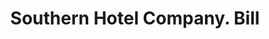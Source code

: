 ---
doi: 10.7916/D8378MQ8
date_other: '1880'
date_other_textual: 1880-1889
form: printed ephemera
genre:
- Invoices
name:
- Southern Hotel Company
object_in_context_url: https://biggert.cul.columbia.edu/items/view/ave_biggert_00734
subject_hierarchical_geographic:
- St. Louis, Missouri, United States
subject_name:
- Southern Hotel Company
title: Southern Hotel Company. Bill
sort_title: Southern Hotel Company. Bill
call_number: ave_biggert_00734
coordinates:
- 38.62722222222222,-90.19777777777779
pid: ave_biggert_00734
identifiers: ave_biggert_00734
thumbnail: false
permalink: /biggert/ave_biggert_00734/
layout: iiif-image-page
---
